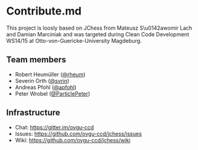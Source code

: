 # Contribute.md

This project is loosly based on JChess from Mateusz S\u0142awomir Lach and Damian Marciniak
and was targeted during Clean Code Development WS14/15 at Otto-von-Guericke-University Magdeburg.

## Team members

* Robert Heumüller ([@rheum](https://github.com/rheum))
* Severin Orth ([@svrin](https://github.com/svrin))
* Andreas Pfohl ([@apfohl](https://github.com/apfohl))
* Peter Wrobel ([@ParticlePeter](https://github.com/ParticlePeter))

## Infrastructure

* Chat: https://gitter.im/ovgu-ccd
* Issues: https://github.com/ovgu-ccd/jchess/issues
* Wiki: https://github.com/ovgu-ccd/jchess/wiki

